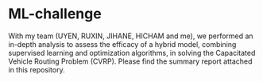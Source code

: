 # ML-challenge

With my team (UYEN, RUXIN, JIHANE, HICHAM and me), we performed an in-depth analysis to assess the efficacy of a hybrid model, combining supervised learning and optimization algorithms, in solving the Capacitated Vehicle Routing Problem (CVRP).
Please find the summary report attached in this repository.
